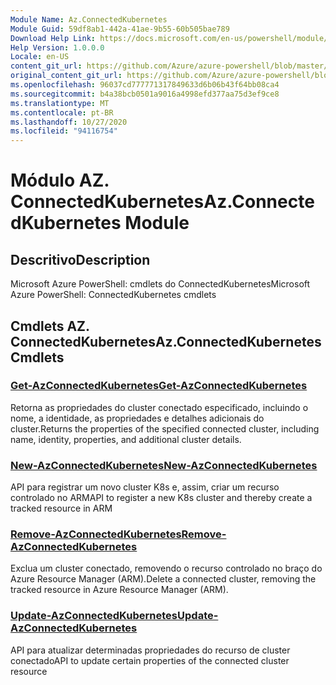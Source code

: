 ```yaml
---
Module Name: Az.ConnectedKubernetes
Module Guid: 59df8ab1-442a-41ae-9b55-60b505bae789
Download Help Link: https://docs.microsoft.com/en-us/powershell/module/az.connectedkubernetes
Help Version: 1.0.0.0
Locale: en-US
content_git_url: https://github.com/Azure/azure-powershell/blob/master/src/ConnectedKubernetes/help/Az.ConnectedKubernetes.md
original_content_git_url: https://github.com/Azure/azure-powershell/blob/master/src/ConnectedKubernetes/help/Az.ConnectedKubernetes.md
ms.openlocfilehash: 96037cd777771317849633d6b06b43f64bb08ca4
ms.sourcegitcommit: b4a38bcb0501a9016a4998efd377aa75d3ef9ce8
ms.translationtype: MT
ms.contentlocale: pt-BR
ms.lasthandoff: 10/27/2020
ms.locfileid: "94116754"
---
```

# <span data-ttu-id="4fb5f-101">Módulo AZ. ConnectedKubernetes</span><span class="sxs-lookup"><span data-stu-id="4fb5f-101">Az.ConnectedKubernetes Module</span></span>
## <span data-ttu-id="4fb5f-102">Descritivo</span><span class="sxs-lookup"><span data-stu-id="4fb5f-102">Description</span></span>
<span data-ttu-id="4fb5f-103">Microsoft Azure PowerShell: cmdlets do ConnectedKubernetes</span><span class="sxs-lookup"><span data-stu-id="4fb5f-103">Microsoft Azure PowerShell: ConnectedKubernetes cmdlets</span></span>

## <span data-ttu-id="4fb5f-104">Cmdlets AZ. ConnectedKubernetes</span><span class="sxs-lookup"><span data-stu-id="4fb5f-104">Az.ConnectedKubernetes Cmdlets</span></span>
### [<span data-ttu-id="4fb5f-105">Get-AzConnectedKubernetes</span><span class="sxs-lookup"><span data-stu-id="4fb5f-105">Get-AzConnectedKubernetes</span></span>](Get-AzConnectedKubernetes.md)
<span data-ttu-id="4fb5f-106">Retorna as propriedades do cluster conectado especificado, incluindo o nome, a identidade, as propriedades e detalhes adicionais do cluster.</span><span class="sxs-lookup"><span data-stu-id="4fb5f-106">Returns the properties of the specified connected cluster, including name, identity, properties, and additional cluster details.</span></span>

### [<span data-ttu-id="4fb5f-107">New-AzConnectedKubernetes</span><span class="sxs-lookup"><span data-stu-id="4fb5f-107">New-AzConnectedKubernetes</span></span>](New-AzConnectedKubernetes.md)
<span data-ttu-id="4fb5f-108">API para registrar um novo cluster K8s e, assim, criar um recurso controlado no ARM</span><span class="sxs-lookup"><span data-stu-id="4fb5f-108">API to register a new K8s cluster and thereby create a tracked resource in ARM</span></span>

### [<span data-ttu-id="4fb5f-109">Remove-AzConnectedKubernetes</span><span class="sxs-lookup"><span data-stu-id="4fb5f-109">Remove-AzConnectedKubernetes</span></span>](Remove-AzConnectedKubernetes.md)
<span data-ttu-id="4fb5f-110">Exclua um cluster conectado, removendo o recurso controlado no braço do Azure Resource Manager (ARM).</span><span class="sxs-lookup"><span data-stu-id="4fb5f-110">Delete a connected cluster, removing the tracked resource in Azure Resource Manager (ARM).</span></span>

### [<span data-ttu-id="4fb5f-111">Update-AzConnectedKubernetes</span><span class="sxs-lookup"><span data-stu-id="4fb5f-111">Update-AzConnectedKubernetes</span></span>](Update-AzConnectedKubernetes.md)
<span data-ttu-id="4fb5f-112">API para atualizar determinadas propriedades do recurso de cluster conectado</span><span class="sxs-lookup"><span data-stu-id="4fb5f-112">API to update certain properties of the connected cluster resource</span></span>

